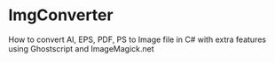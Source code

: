 # ImgConverter
How to convert AI, EPS, PDF, PS to Image file in C# with extra features using Ghostscript and ImageMagick.net
